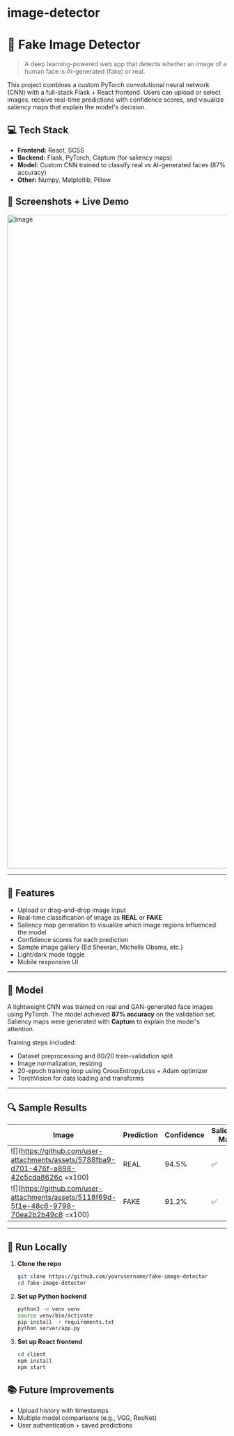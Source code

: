 # image-detector

# 🧠 Fake Image Detector

> A deep learning-powered web app that detects whether an image of a human face is AI-generated (fake) or real.

This project combines a custom PyTorch convolutional neural network (CNN) with a full-stack Flask + React frontend. Users can upload or select images, receive real-time predictions with confidence scores, and visualize saliency maps that explain the model's decision.

## 💻 Tech Stack

- **Frontend:** React, SCSS
- **Backend:** Flask, PyTorch, Captum (for saliency maps)
- **Model:** Custom CNN trained to classify real vs AI-generated faces (87% accuracy)
- **Other:** Numpy, Matplotlib, Pillow

## 📸 Screenshots + Live Demo

<img width="1501" alt="Image" src="https://github.com/user-attachments/assets/bb777c2d-05ca-4ba0-af15-1013fe77d1e6" />

---

## 🎯 Features

- Upload or drag-and-drop image input  
- Real-time classification of image as **REAL** or **FAKE**  
- Saliency map generation to visualize which image regions influenced the model  
- Confidence scores for each prediction  
- Sample image gallery (Ed Sheeran, Michelle Obama, etc.)  
- Light/dark mode toggle  
- Mobile responsive UI  

---

## 🧠 Model

A lightweight CNN was trained on real and GAN-generated face images using PyTorch. The model achieved **87% accuracy** on the validation set. Saliency maps were generated with **Captum** to explain the model's attention.

Training steps included:

- Dataset preprocessing and 80/20 train-validation split  
- Image normalization, resizing  
- 20-epoch training loop using CrossEntropyLoss + Adam optimizer  
- TorchVision for data loading and transforms  

---

## 🔍 Sample Results

| Image | Prediction | Confidence | Saliency Map |
|-------|------------|------------|---------------|
| ![](https://github.com/user-attachments/assets/5788fba9-d701-476f-a898-42c5cda8626c =x100) | REAL | 94.5% | ✅ |
| ![](https://github.com/user-attachments/assets/5118f69d-5f1e-48c6-9798-70ea2b2b49c8 =x100)| FAKE | 91.2% | ✅ |

---

## 🚀 Run Locally

1. **Clone the repo**
   ```bash
   git clone https://github.com/yourusername/fake-image-detector
   cd fake-image-detector
   ```

2. **Set up Python backend**
   ```bash
   python3 -m venv venv
   source venv/bin/activate
   pip install -r requirements.txt
   python server/app.py
   ```

3. **Set up React frontend**
   ```bash
   cd client
   npm install
   npm start
   ```

## 📚 Future Improvements

- Upload history with timestamps  
- Multiple model comparisons (e.g., VGG, ResNet)  
- User authentication + saved predictions  


